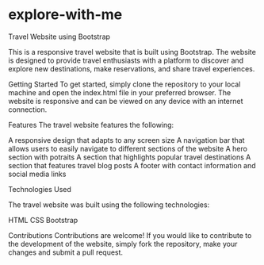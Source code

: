 # explore-with-me
Travel Website using Bootstrap


This is a responsive travel website that is built using Bootstrap. The website is designed to provide travel enthusiasts with a platform
to discover and explore new destinations, make reservations, and share travel experiences.

Getting Started
To get started, simply clone the repository to your local machine and open the index.html file in your preferred browser. The website is 
responsive and can be viewed on any device with an internet connection.

Features
The travel website features the following:

A responsive design that adapts to any screen size
A navigation bar that allows users to easily navigate to different sections of the website
A hero section with potraits
A section that highlights popular travel destinations
A section that features travel blog posts
A footer with contact information and social media links


Technologies Used

The travel website was built using the following technologies:

HTML
CSS
Bootstrap

Contributions
Contributions are welcome! If you would like to contribute to the development of the website, simply fork the repository, make your changes
and submit a pull request.


